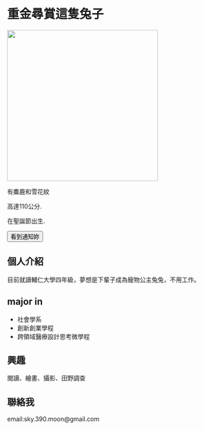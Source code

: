 <html>
<head>
<script src="https://ajax.googleapis.com/ajax/libs/jquery/3.5.1/jquery.min.js"></script>
<script>
$(document).ready(function(){
  $("button").click(function(){
    $("p").hide();
  });
});
</script>
</head>
<body>

<h1>重金尋賞這隻兔子</h1>
<img src="https://i.imgur.com/R8HA6MU.jpg" width="350">
<p>有麋鹿和雪花紋</p>
<p>高達110公分.</p>
<p>在聖誕節出生.</p>

<button>看到通知妳</button>
<br>
<h2>個人介紹</h2>
<p>目前就讀輔仁大學四年級，夢想是下輩子成為寵物公主兔兔，不用工作。</p>

<h2>major in</h2>
<ul>
  <li>社會學系</li>
  <li>創新創業學程</li>
  <li>跨領域醫療設計思考微學程</li>
</ul>

<h2>興趣</h2>
<p>閱讀、繪畫、攝影、田野調查</p>

<h2>聯絡我</h2>
<p>email:sky.390.moon@gmail.com</p>
  </body>
